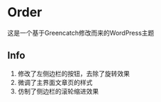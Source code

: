 # Order

这是一个基于Greencatch修改而来的WordPress主题

## Info

1. 修改了左侧边栏的按钮，去除了旋转效果
2. 微调了主界面文章页的样式
3. 仿制了侧边栏的滚轮缩进效果
